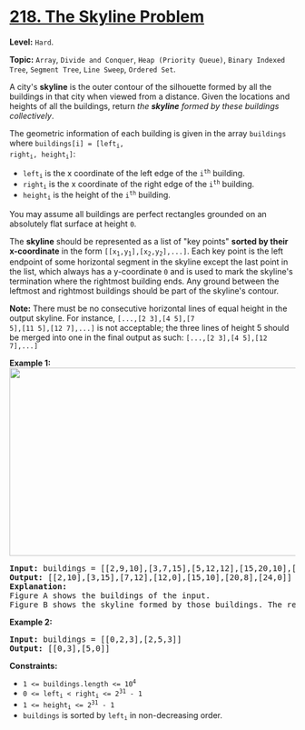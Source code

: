 # [218. The Skyline Problem](https://leetcode.com/problems/the-skyline-problem/description/)

**Level:** `Hard`.

**Topic:** `Array`, `Divide and Conquer`, `Heap (Priority Queue)`, `Binary Indexed Tree`, `Segment Tree`, `Line Sweep`, `Ordered Set`.

A city's <strong>skyline</strong> is the outer contour of the silhouette formed by all the buildings in that city when viewed from a distance. Given the locations and heights of all the buildings, return <em>the <strong>skyline</strong> formed by these buildings collectively</em>.

The geometric information of each building is given in the array <code>buildings</code> where <code>buildings[i] = [left<sub>i</sub>, right<sub>i</sub>, height<sub>i</sub>]</code>:

<ul>
 <li><code>left<sub>i</sub></code> is the x coordinate of the left edge of the <code>i<sup>th</sup></code> building.</li>
 <li><code>right<sub>i</sub></code> is the x coordinate of the right edge of the <code>i<sup>th</sup></code> building.</li>
 <li><code>height<sub>i</sub></code> is the height of the <code>i<sup>th</sup></code> building.</li>
</ul>

You may assume all buildings are perfect rectangles grounded on an absolutely flat surface at height <code>0</code>.

The <strong>skyline</strong> should be represented as a list of "key points" <strong>sorted by their x-coordinate</strong> in the form <code>[[x<sub>1</sub>,y<sub>1</sub>],[x<sub>2</sub>,y<sub>2</sub>],...]</code>. Each key point is the left endpoint of some horizontal segment in the skyline except the last point in the list, which always has a y-coordinate <code>0</code> and is used to mark the skyline's termination where the rightmost building ends. Any ground between the leftmost and rightmost buildings should be part of the skyline's contour.

<b>Note:</b> There must be no consecutive horizontal lines of equal height in the output skyline. For instance, <code>[...,[2 3],[4 5],[7 5],[11 5],[12 7],...]</code> is not acceptable; the three lines of height 5 should be merged into one in the final output as such: <code>[...,[2 3],[4 5],[12 7],...]</code>

<strong>Example 1:</strong>
<img alt="" src="https://assets.leetcode.com/uploads/2020/12/01/merged.jpg" style="width: 800px; height: 331px;">
<pre><strong>Input:</strong> buildings = [[2,9,10],[3,7,15],[5,12,12],[15,20,10],[19,24,8]]
<strong>Output:</strong> [[2,10],[3,15],[7,12],[12,0],[15,10],[20,8],[24,0]]
<strong>Explanation:</strong>
Figure A shows the buildings of the input.
Figure B shows the skyline formed by those buildings. The red points in figure B represent the key points in the output list.
</pre>

<strong>Example 2:</strong>

<pre><strong>Input:</strong> buildings = [[0,2,3],[2,5,3]]
<strong>Output:</strong> [[0,3],[5,0]]
</pre>

<strong>Constraints:</strong>

<ul>
 <li><code>1 &lt;= buildings.length &lt;= 10<sup>4</sup></code></li>
 <li><code>0 &lt;= left<sub>i</sub> &lt; right<sub>i</sub> &lt;= 2<sup>31</sup> - 1</code></li>
 <li><code>1 &lt;= height<sub>i</sub> &lt;= 2<sup>31</sup> - 1</code></li>
 <li><code>buildings</code> is sorted by <code>left<sub>i</sub></code> in&nbsp;non-decreasing order.</li>
</ul>

